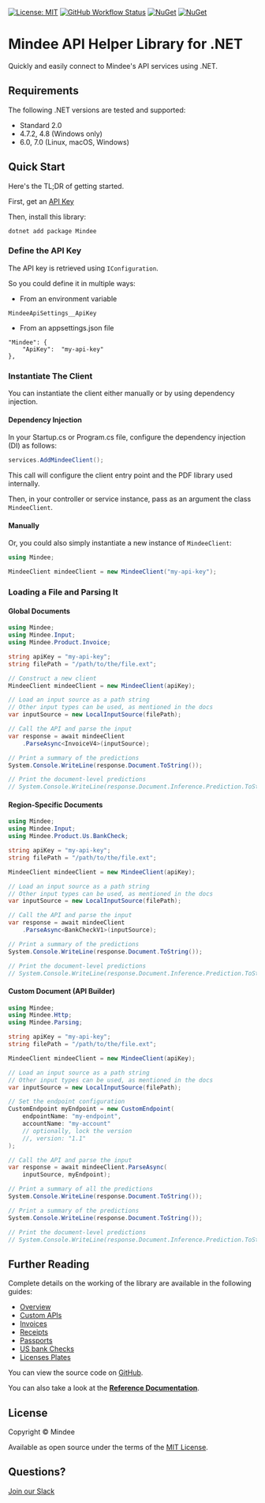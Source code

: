 [![License: MIT](https://img.shields.io/github/license/mindee/mindee-api-dotnet)](https://opensource.org/licenses/MIT) [![GitHub Workflow Status](https://github.com/mindee/mindee-api-dotnet/actions/workflows/unit-tests.yml/badge.svg)](https://github.com/mindee/mindee-api-dotnet/actions/workflows/dotnet.yml) [![NuGet](https://img.shields.io/nuget/v/mindee)](https://www.nuget.org/packages/Mindee) [![NuGet](https://img.shields.io/nuget/dt/Mindee)](https://www.nuget.org/packages/Mindee)

# Mindee API Helper Library for .NET
Quickly and easily connect to Mindee's API services using .NET.

## Requirements
The following .NET versions are tested and supported:
* Standard 2.0
* 4.7.2, 4.8 (Windows only)
* 6.0, 7.0 (Linux, macOS, Windows)

## Quick Start
Here's the TL;DR of getting started.

First, get an [API Key](https://developers.mindee.com/docs/create-api-key)

Then, install this library:
```shell
dotnet add package Mindee
```

### Define the API Key
The API key is retrieved using `IConfiguration`.

So you could define it in multiple ways: 
* From an environment variable
```
MindeeApiSettings__ApiKey
```
* From an appsettings.json file
```
"Mindee": {
    "ApiKey":  "my-api-key"
},
```

### Instantiate The Client
You can instantiate the client either manually or by using dependency injection.

#### Dependency Injection
In your Startup.cs or Program.cs file, configure the dependency injection (DI) as follows:
```csharp
services.AddMindeeClient();
```
This call will configure the client entry point and the PDF library used internally.

Then, in your controller or service instance, pass as an argument the class ``MindeeClient``.


#### Manually
Or, you could also simply instantiate a new instance of `MindeeClient`:
```csharp
using Mindee;

MindeeClient mindeeClient = new MindeeClient("my-api-key");
```

### Loading a File and Parsing It

#### Global Documents
```csharp
using Mindee;
using Mindee.Input;
using Mindee.Product.Invoice;

string apiKey = "my-api-key";
string filePath = "/path/to/the/file.ext";

// Construct a new client
MindeeClient mindeeClient = new MindeeClient(apiKey);

// Load an input source as a path string
// Other input types can be used, as mentioned in the docs
var inputSource = new LocalInputSource(filePath);

// Call the API and parse the input
var response = await mindeeClient
    .ParseAsync<InvoiceV4>(inputSource);

// Print a summary of the predictions
System.Console.WriteLine(response.Document.ToString());

// Print the document-level predictions
// System.Console.WriteLine(response.Document.Inference.Prediction.ToString());
```

#### Region-Specific Documents
```csharp
using Mindee;
using Mindee.Input;
using Mindee.Product.Us.BankCheck;

string apiKey = "my-api-key";
string filePath = "/path/to/the/file.ext";

MindeeClient mindeeClient = new MindeeClient(apiKey);

// Load an input source as a path string
// Other input types can be used, as mentioned in the docs
var inputSource = new LocalInputSource(filePath);

// Call the API and parse the input
var response = await mindeeClient
    .ParseAsync<BankCheckV1>(inputSource);

// Print a summary of the predictions
System.Console.WriteLine(response.Document.ToString());

// Print the document-level predictions
// System.Console.WriteLine(response.Document.Inference.Prediction.ToString());
```

#### Custom Document (API Builder)

```csharp
using Mindee;
using Mindee.Http;
using Mindee.Parsing;

string apiKey = "my-api-key";
string filePath = "/path/to/the/file.ext";

MindeeClient mindeeClient = new MindeeClient(apiKey);

// Load an input source as a path string
// Other input types can be used, as mentioned in the docs
var inputSource = new LocalInputSource(filePath);

// Set the endpoint configuration 
CustomEndpoint myEndpoint = new CustomEndpoint(
    endpointName: "my-endpoint",
    accountName: "my-account"
    // optionally, lock the version
    //, version: "1.1"
);

// Call the API and parse the input
var response = await mindeeClient.ParseAsync(
    inputSource, myEndpoint);

// Print a summary of all the predictions
System.Console.WriteLine(response.Document.ToString());

// Print a summary of the predictions
System.Console.WriteLine(response.Document.ToString());

// Print the document-level predictions
// System.Console.WriteLine(response.Document.Inference.Prediction.ToString());
```

## Further Reading
Complete details on the working of the library are available in the following guides:

* [Overview](https://developers.mindee.com/docs/dotnet-ocr-overview)
* [Custom APIs](https://developers.mindee.com/docs/dotnet-api-builder)
* [Invoices](https://developers.mindee.com/docs/dotnet-invoice-ocr)
* [Receipts](https://developers.mindee.com/docs/dotnet-receipt-ocr)
* [Passports](https://developers.mindee.com/docs/dotnet-passport-ocr)
* [US bank Checks](https://developers.mindee.com/docs/dotnet-us-bank-check-ocr)
* [Licenses Plates](https://developers.mindee.com/docs/dotnet-licence-plates-ocr)

You can view the source code on [GitHub](https://github.com/mindee/mindee-api-nodejs).

You can also take a look at the
**[Reference Documentation](https://mindee.github.io/mindee-api-dotnet/)**.

## License
Copyright © Mindee

Available as open source under the terms of the [MIT License](https://opensource.org/licenses/MIT).

## Questions?
[Join our Slack](https://join.slack.com/t/mindee-community/shared_invite/zt-1jv6nawjq-FDgFcF2T5CmMmRpl9LLptw)
